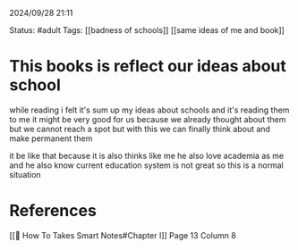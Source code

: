 2024/09/28
21:11

Status: #adult 
Tags: [[badness of schools]] [[same ideas of me and book]]
# This books is reflect our ideas about school

while reading i felt it's sum up my ideas about schools and it's reading them to me it might be very good for us because we already thought about them but we cannot reach a spot but with this we can finally think about and make permanent them

it be like that because it is also thinks like me he also love academia as me and he also know current education system is not great so this is a normal situation


# References

[[📙 How To Takes Smart Notes#Chapter I]] Page 13 Column 8
